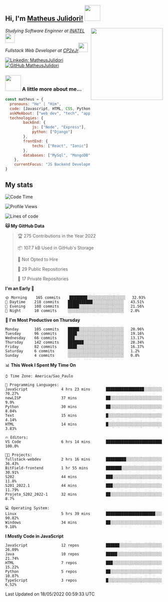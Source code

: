 <h2> Hi, I'm <a href="https://matheusjulidori.github.io" target="_blank">Matheus Julidori!</a> <img src="https://media.giphy.com/media/12oufCB0MyZ1Go/giphy.gif" width="50"></h2>
<img align='right' src="https://media.giphy.com/media/3oKIPnAiaMCws8nOsE/giphy.gif" width="230" height="auto">
<p><em>Studying Software Enginner at <a href="http://www.inatel.br" target="_blank">INATEL</a><img src="https://media.giphy.com/media/fYSnHlufseco8Fh93Z/giphy.gif" width="30"></br>
  Fullstack Web Developer at <a href="http://www.cp2ejr.com.br" target="_blank">CP2eJr</a><img src="https://media.giphy.com/media/WUlplcMpOCEmTGBtBW/giphy.gif" width="30"> 
</em></p>

[![Linkedin: MatheusJulidori](https://img.shields.io/badge/-MatheusJulidori-blue?style=flat-square&logo=Linkedin&logoColor=white&link=https://www.linkedin.com/in/MatheusJulidori/)](https://www.linkedin.com/in/MatheusJulidori/)
[![GitHub MatheusJulidori](https://img.shields.io/github/followers/matheusjulidori?label=follow&style=social)](https://github.com/MatheusJulidori)


### <img src="https://media.giphy.com/media/VgCDAzcKvsR6OM0uWg/giphy.gif" width="50"> A little more about me...  

```javascript
const matheus = {
  pronouns: "He" | "Him",
  code: [Javascript, HTML, CSS, Python, Java, C++, C],
  askMeAbout: ["web dev", "tech", "app dev", "games"],
  technologies: {
        backEnd: {
            js: ["Node", "Express"],
            python: ["Django"]
        },
        frontEnd: {
            techs: ["React", "Ionic"]
        },
        databases: ["MySql", "MongoDB","PostgreSQL"],
    },
    currentFocus: "JS Backend Development",
}
```
<h2>My stats</h2>

<!--START_SECTION:waka-->
![Code Time](http://img.shields.io/badge/Code%20Time-149%20hrs%2025%20mins-blue)

![Profile Views](http://img.shields.io/badge/Profile%20Views-13-blue)

![Lines of code](https://img.shields.io/badge/From%20Hello%20World%20I%27ve%20Written-580%20Thousand%20lines%20of%20code-blue)

**🐱 My GitHub Data** 

> 🏆 275 Contributions in the Year 2022
 > 
> 📦 107.7 kB Used in GitHub's Storage 
 > 
> 🚫 Not Opted to Hire
 > 
> 📜 29 Public Repositories 
 > 
> 🔑 17 Private Repositories  
 > 
**I'm an Early 🐤** 

```text
🌞 Morning    165 commits    ████████░░░░░░░░░░░░░░░░░   32.93% 
🌆 Daytime    218 commits    ███████████░░░░░░░░░░░░░░   43.51% 
🌃 Evening    108 commits    █████░░░░░░░░░░░░░░░░░░░░   21.56% 
🌙 Night      10 commits     ░░░░░░░░░░░░░░░░░░░░░░░░░   2.0%

```
📅 **I'm Most Productive on Thursday** 

```text
Monday       105 commits    █████░░░░░░░░░░░░░░░░░░░░   20.96% 
Tuesday      96 commits     ████░░░░░░░░░░░░░░░░░░░░░   19.16% 
Wednesday    66 commits     ███░░░░░░░░░░░░░░░░░░░░░░   13.17% 
Thursday     142 commits    ███████░░░░░░░░░░░░░░░░░░   28.34% 
Friday       82 commits     ████░░░░░░░░░░░░░░░░░░░░░   16.37% 
Saturday     6 commits      ░░░░░░░░░░░░░░░░░░░░░░░░░   1.2% 
Sunday       4 commits      ░░░░░░░░░░░░░░░░░░░░░░░░░   0.8%

```


📊 **This Week I Spent My Time On** 

```text
⌚︎ Time Zone: America/Sao_Paulo

💬 Programming Languages: 
JavaScript               4 hrs 23 mins       █████████████████░░░░░░░░   70.27% 
newLISP                  37 mins             ██░░░░░░░░░░░░░░░░░░░░░░░   9.9% 
Python                   30 mins             ██░░░░░░░░░░░░░░░░░░░░░░░   8.04% 
Text                     15 mins             █░░░░░░░░░░░░░░░░░░░░░░░░   4.14% 
HTML                     14 mins             █░░░░░░░░░░░░░░░░░░░░░░░░   3.83%

🔥 Editors: 
VS Code                  6 hrs 14 mins       █████████████████████████   100.0%

🐱‍💻 Projects: 
fullstack-webdev         2 hrs 16 mins       █████████░░░░░░░░░░░░░░░░   36.43% 
BitField-frontend        1 hr 55 mins        ███████░░░░░░░░░░░░░░░░░░   30.91% 
S202                     44 mins             ███░░░░░░░░░░░░░░░░░░░░░░   11.8% 
S201_2022.1              44 mins             ███░░░░░░░░░░░░░░░░░░░░░░   11.79% 
Projeto_S202_2022-1      32 mins             ██░░░░░░░░░░░░░░░░░░░░░░░   8.7%

💻 Operating System: 
Linux                    5 hrs 39 mins       ██████████████████████░░░   90.82% 
Windows                  34 mins             ██░░░░░░░░░░░░░░░░░░░░░░░   9.18%

```

**I Mostly Code in JavaScript** 

```text
JavaScript               12 repos            ██████░░░░░░░░░░░░░░░░░░░   26.09% 
Java                     10 repos            █████░░░░░░░░░░░░░░░░░░░░   21.74% 
HTML                     7 repos             ███░░░░░░░░░░░░░░░░░░░░░░   15.22% 
Python                   5 repos             ██░░░░░░░░░░░░░░░░░░░░░░░   10.87% 
TypeScript               3 repos             █░░░░░░░░░░░░░░░░░░░░░░░░   6.52%

```



 Last Updated on 18/05/2022 00:59:33 UTC
<!--END_SECTION:waka-->
